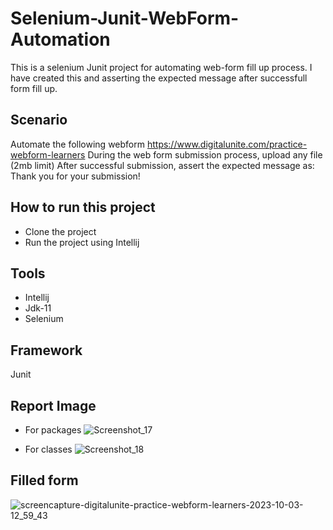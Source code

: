 # Selenium-Junit-WebForm-Automation
This is a selenium Junit project for automating web-form fill up process. I have created this and asserting the expected message after successfull form fill up.

## Scenario
Automate the following webform
https://www.digitalunite.com/practice-webform-learners
During the web form submission process, upload any file (2mb limit)
After successful submission, assert the expected message as: Thank you for your submission!

## How to run this project
- Clone the project
- Run the project using Intellij


## Tools
- Intellij
- Jdk-11
- Selenium

## Framework
Junit

## Report Image
- For packages
  ![Screenshot_17](https://github.com/RedoySQA/Selenium-Junit-WebForm-Automation/assets/143482478/a3f38513-e078-4cd0-81ea-2a94670fd57f)

- For classes
![Screenshot_18](https://github.com/RedoySQA/Selenium-Junit-WebForm-Automation/assets/143482478/d839b811-f1d6-4023-af96-39a6706cb088)

## Filled form
![screencapture-digitalunite-practice-webform-learners-2023-10-03-12_59_43](https://github.com/RedoySQA/Selenium-Junit-WebForm-Automation/assets/143482478/a24f3b68-ba8b-4912-a197-1c5bb2a0352a)

  

